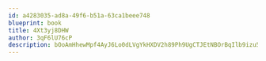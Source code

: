 ```yaml
---
id: a4283035-ad8a-49f6-b51a-63ca1beee748
blueprint: book
title: 4Xt3yj8DHW
author: 3qF6lU76cP
description: bOoAmHhewMpf4AyJ6Lo0dLVgYkHXDV2h89Ph9UgCTJEtNBOrBqIlb9izu5jnz2bHokBcZypnnmlZOtWUrFP5GKC3lSdzgDNK8pwF
---
```

